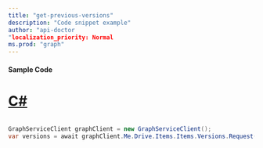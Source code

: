 ```yaml
---
title: "get-previous-versions"
description: "Code snippet example" 
author: "api-doctor
"localization_priority: Normal
ms.prod: "graph"
--- 
```

#### Sample Code
# [C#](#tab/Csharp)

```C#

GraphServiceClient graphClient = new GraphServiceClient();
var versions = await graphClient.Me.Drive.Items.Items.Versions.Request().GetAsync();

```